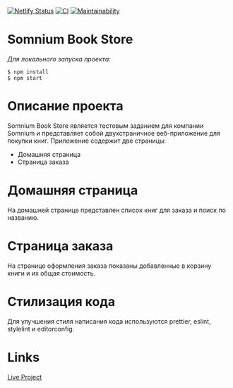 [![Netlify Status](https://api.netlify.com/api/v1/badges/367f0596-03b4-45fc-95ac-eb72e1d5fd63/deploy-status)](https://app.netlify.com/sites/vigilant-wright-71a2cb/deploys)
[![CI](https://github.com/rustshubkinn/somnium-book-store/actions/workflows/CI.yml/badge.svg)](https://github.com/rustshubkinn/somnium-book-store/actions)
[![Maintainability](https://api.codeclimate.com/v1/badges/000706aee0367aa3201d/maintainability)](https://codeclimate.com/github/rustshubkinn/somnium-book-store/maintainability)

# Somnium Book Store

_Для локального запуска проекта:_

```
$ npm install
$ npm start
```

# Описание проекта

Somnium Book Store является тестовым заданием для компании Somnium и представляет собой двухстраничное веб-приложение для покупки книг.
Приложение содержит две страницы:

- Домашняя страница
- Страница заказа

# Домашняя страница

На домашней странице представлен список книг для заказа и поиск по названию.

# Страница заказа

На странице оформления заказа показаны добавленные в корзину книги и их общая стоимость.

# Стилизация кода

Для улучшения стиля написания кода используются prettier, eslint, stylelint и editorconfig.

# Links

[Live Project](https://vigilant-wright-71a2cb.netlify.app/)
